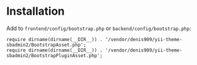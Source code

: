# Installation

Add to `frontend/config/bootstrap.php` or `backend/config/bootstrap.php`:

    require dirname(dirname(__DIR__)) . '/vendor/denis909/yii-theme-sbadmin2/BootstrapAsset.php';
    require dirname(dirname(__DIR__)) . '/vendor/denis909/yii-theme-sbadmin2/BootstrapPluginAsset.php';